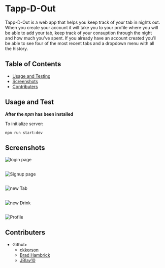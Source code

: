 # Tapp-D-Out

<!-- [![Website perso.crans.org](https://img.shields.io/website-up-down-green-red/https/perso.crans.org.svg)](https://perso.crans.org/)  -->

Tapp-D-Out is a web app that helps you keep track of your tab in nights out. When you create your account it will take you to your profile where you will be able to add your tab, keep track of your consuption through the night and how much you've spent. If you already have an account created you'll be able to see four of the most recent tabs and a dropdown menu with all the history.  

<!-- []() -->

## Table of Contents

<!-- - [Installation](#installation) -->
- [Usage and Testing](#usage-and-test)
- [Screenshots](#screenshots)
- [Contributers](#contributers)

<!-- ## Installation

In the console under the file that package.json is:
```
npm i
``` -->

## Usage and Test

**After the _npm_ has been installed** 

To initialize server:
```
npm run start:dev
```

## Screenshots

![login page](./img/Login.png)
##
![Signup page](./img/signup.png)
##
![new Tab](./img/newtab.png)
##
![new Drink](./img/newdrink.png)
##
![Profile](./img/me.png) 

## Contributers

* Github: 
    - [ckkorson](https://github.com/ckkorson)
    - [Brad Hambrick](https://github.com/Brad-Hambrick)
    - [JBlay10](https://github.com/JBlay10)

